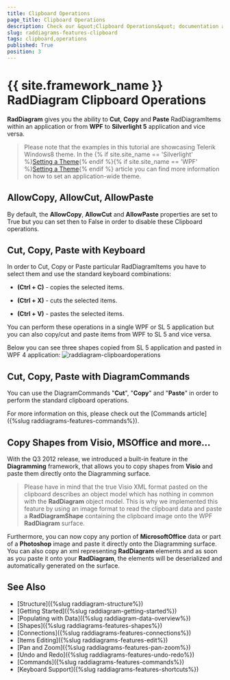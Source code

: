 ```yaml
---
title: Clipboard Operations
page_title: Clipboard Operations
description: Check our &quot;Clipboard Operations&quot; documentation article for the RadDiagram {{ site.framework_name }} control.
slug: raddiagrams-features-clipboard
tags: clipboard,operations
published: True
position: 3
---
```


# {{ site.framework_name }} RadDiagram Clipboard Operations

__RadDiagram__ gives you the ability to __Cut__, __Copy__ and __Paste__ RadDiagramItems within an application or from __WPF__ to __Silverlight 5__ application and vice versa.	  

>Please note that the examples in this tutorial are showcasing Telerik Windows8 theme. In the {% if site.site_name == 'Silverlight' %}[Setting a Theme](http://www.telerik.com/help/silverlight/common-styling-apperance-setting-theme.html#Setting_Application-Wide_Built-In_Theme_in_the_Code-Behind){% endif %}{% if site.site_name == 'WPF' %}[Setting a Theme](http://www.telerik.com/help/wpf/common-styling-apperance-setting-theme-wpf.html#Setting_Application-Wide_Built-In_Theme_in_the_Code-Behind){% endif %} article you can find more information on how to set an application-wide theme.		

## AllowCopy, AllowCut, AllowPaste 

By default, the __AllowCopy__, __AllowCut__ and __AllowPaste__ properties are set to True but you can set then to False in order to disable these Clipboard operations.		

## Cut, Copy, Paste with Keyboard

In order to Cut, Copy or Paste particular RadDiagramItems you have to select them and use the standard keyboard combinations:

* __(Ctrl + C)__ -  copies the selected items.		  

* __(Ctrl + X)__ -  cuts the selected items.		  

* __(Ctrl + V)__ -  pastes the selected items.		  

You can perform these operations in a single WPF or SL 5 application but you can also copy/cut and paste items from WPF to SL 5 and vice versa.

Below you can see three shapes copied from SL 5 application and pasted in WPF 4 application: ![raddiagram-clipboardoperations](images/raddiagram-clipboardoperations.png)

## Cut, Copy, Paste with DiagramCommands

You can use the DiagramCommands "__Cut__", "__Copy__" and "__Paste__" in order to perform the standard clipboard operations.		

For more information on this, please check out the [Commands article]({%slug raddiagrams-features-commands%}).		

## Copy Shapes from Visio, MSOffice and more...

With the Q3 2012 release, we introduced a built-in feature in the __Diagramming__ framework, that allows you to copy shapes from __Visio__ and paste them directly onto the Diagramming surface. 		

>Please have in mind that the true Visio XML format pasted on the clipboard describes an object model which has nothing in common with the __RadDiagram__ object model. This is why we implemented this feature by using an image format to read the clipboard data and paste a __RadDiagramShape__ containing the clipboard image onto the WPF __RadDiagram__ surface.		  

Furthermore, you can now copy any portion of __MicrosoftOffice__ data or part of a __Photoshop__ image and paste it directly onto the Diagramming surface. You can also copy an xml representing __RadDiagram__ elements and as soon as you paste it onto your __RadDiagram__, the elements will be deserialized and automatically generated on the surface.

## See Also
 * [Structure]({%slug raddiagram-structure%})
 * [Getting Started]({%slug raddiagram-getting-started%})
 * [Populating with Data]({%slug raddiagram-data-overview%})
 * [Shapes]({%slug raddiagrams-features-shapes%})
 * [Connections]({%slug raddiagrams-features-connections%})
 * [Items Editing]({%slug raddiagrams-features-edit%})
 * [Pan and Zoom]({%slug raddiagrams-features-pan-zoom%})
 * [Undo and Redo]({%slug raddiagrams-features-undo-redo%})
 * [Commands]({%slug raddiagrams-features-commands%})
 * [Keyboard Support]({%slug raddiagrams-features-shortcuts%})